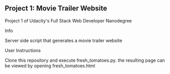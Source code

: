 ## Project 1: Movie Trailer Website

Project 1 of Udacity's Full Stack Web Developer Nanodegree 

Info

Server side script that generates a movie trailer website

User Instructions

Clone this repository and execute fresh_tomatoes.py.  the resulting page can be viewed by opening fresh_tomatoes.html

